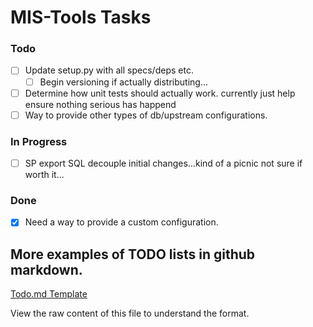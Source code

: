 # MIS-Tools Tasks


### Todo

- [ ] Update setup.py with all specs/deps etc.
  - [ ] Begin versioning if actually distributing...
- [ ] Determine how unit tests should actually work. currently just help ensure nothing serious has happend
- [ ] Way to provide other types of db/upstream configurations.

### In Progress

- [ ] SP export SQL decouple initial changes...kind of a picnic not sure if worth it...


### Done
- [x] Need a way to provide a custom configuration.

## More examples of TODO lists in github markdown.

[Todo.md Template](https://github.com/todomd/todo.md/blob/master/TODO.md)

View the raw content of this file to understand the format.
